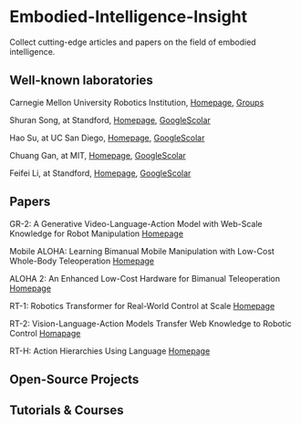 # Embodied-Intelligence-Insight
Collect cutting-edge articles and papers on the field of embodied intelligence.

## Well-known laboratories
Carnegie Mellon University Robotics Institution, [Homepage](https://www.ri.cmu.edu/ri-education/), [Groups](https://www.ri.cmu.edu/research/labs-groups/)

Shuran Song, at Standford, [Homepage](https://shurans.github.io/), [GoogleScolar](https://scholar.google.com/citations?hl=zh-CN&user=5031vK4AAAAJ)

Hao Su, at UC San Diego, [Homepage](https://cseweb.ucsd.edu/~haosu/), [GoogleScolar](https://scholar.google.com/citations?hl=zh-CN&user=1P8Zu04AAAAJ)
	
Chuang Gan, at MIT, [Homepage](https://people.csail.mit.edu/ganchuang/), [GoogleScolar](https://scholar.google.com/citations?user=PTeSCbIAAAAJ&hl=en)

Feifei Li, at Standford, [Homepage](https://profiles.stanford.edu/fei-fei-li), [GoogleScolar](https://scholar.google.com/citations?hl=zh-CN&user=rDfyQnIAAAAJ)


## Papers
GR-2: A Generative Video-Language-Action Model with Web-Scale Knowledge for Robot Manipulation  [Homepage](https://gr2-manipulation.github.io/)

Mobile ALOHA: Learning Bimanual Mobile Manipulation with Low-Cost Whole-Body Teleoperation  [Homepage](https://arxiv.org/abs/2401.02117)

ALOHA 2: An Enhanced Low-Cost Hardware for Bimanual Teleoperation  [Homepage](https://arxiv.org/abs/2405.02292)

RT-1: Robotics Transformer for Real-World Control at Scale  [Homepage](https://arxiv.org/abs/2212.06817)

RT-2: Vision-Language-Action Models Transfer Web Knowledge to Robotic Control  [Homapage](https://arxiv.org/abs/2307.15818) 

RT-H: Action Hierarchies Using Language [Homepage](https://arxiv.org/abs/2403.01823)



## Open-Source Projects

## Tutorials & Courses 
